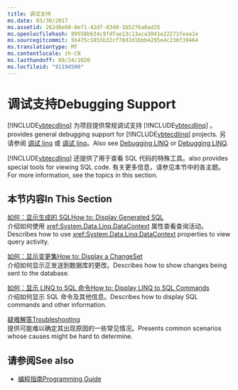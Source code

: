 ```yaml
---
title: 调试支持
ms.date: 03/30/2017
ms.assetid: 262d8e60-8e71-42d7-8340-1b5276a0ad35
ms.openlocfilehash: 89558b634c9fdfae13c13aca3041e22271feaa1e
ms.sourcegitcommit: 5b475c1855b32cf78d2d1bbb4295e4c236f39464
ms.translationtype: MT
ms.contentlocale: zh-CN
ms.lasthandoff: 09/24/2020
ms.locfileid: "91194500"
---
```

# <a name="debugging-support"></a><span data-ttu-id="0a352-102">调试支持</span><span class="sxs-lookup"><span data-stu-id="0a352-102">Debugging Support</span></span>

[!INCLUDE[vbtecdlinq](../../../../../../includes/vbtecdlinq-md.md)] <span data-ttu-id="0a352-103">为项目提供常规调试支持 [!INCLUDE[vbtecdlinq](../../../../../../includes/vbtecdlinq-md.md)] 。</span><span class="sxs-lookup"><span data-stu-id="0a352-103">provides general debugging support for [!INCLUDE[vbtecdlinq](../../../../../../includes/vbtecdlinq-md.md)] projects.</span></span>  <span data-ttu-id="0a352-104">另请参阅 [调试 linq](/visualstudio/debugger/debugging-linq) 或 [调试 linq](/visualstudio/debugger/debugging-linq)。</span><span class="sxs-lookup"><span data-stu-id="0a352-104">Also see [Debugging LINQ](/visualstudio/debugger/debugging-linq) or [Debugging LINQ](/visualstudio/debugger/debugging-linq).</span></span>  
  
 [!INCLUDE[vbtecdlinq](../../../../../../includes/vbtecdlinq-md.md)] <span data-ttu-id="0a352-105">还提供了用于查看 SQL 代码的特殊工具。</span><span class="sxs-lookup"><span data-stu-id="0a352-105">also provides special tools for viewing SQL code.</span></span> <span data-ttu-id="0a352-106">有关更多信息，请参见本节中的各主题。</span><span class="sxs-lookup"><span data-stu-id="0a352-106">For more information, see the topics in this section.</span></span>  
  
## <a name="in-this-section"></a><span data-ttu-id="0a352-107">本节内容</span><span class="sxs-lookup"><span data-stu-id="0a352-107">In This Section</span></span>  

 [<span data-ttu-id="0a352-108">如何：显示生成的 SQL</span><span class="sxs-lookup"><span data-stu-id="0a352-108">How to: Display Generated SQL</span></span>](how-to-display-generated-sql.md)  
 <span data-ttu-id="0a352-109">介绍如何使用 <xref:System.Data.Linq.DataContext> 属性查看查询活动。</span><span class="sxs-lookup"><span data-stu-id="0a352-109">Describes how to use <xref:System.Data.Linq.DataContext> properties to view query activity.</span></span>  
  
 [<span data-ttu-id="0a352-110">如何：显示变更集</span><span class="sxs-lookup"><span data-stu-id="0a352-110">How to: Display a ChangeSet</span></span>](how-to-display-a-changeset.md)  
 <span data-ttu-id="0a352-111">介绍如何显示正发送到数据库的更改。</span><span class="sxs-lookup"><span data-stu-id="0a352-111">Describes how to show changes being sent to the database.</span></span>  
  
 [<span data-ttu-id="0a352-112">如何：显示 LINQ to SQL 命令</span><span class="sxs-lookup"><span data-stu-id="0a352-112">How to: Display LINQ to SQL Commands</span></span>](how-to-display-linq-to-sql-commands.md)  
 <span data-ttu-id="0a352-113">介绍如何显示 SQL 命令及其他信息。</span><span class="sxs-lookup"><span data-stu-id="0a352-113">Describes how to display SQL commands and other information.</span></span>  
  
 [<span data-ttu-id="0a352-114">疑难解答</span><span class="sxs-lookup"><span data-stu-id="0a352-114">Troubleshooting</span></span>](troubleshooting.md)  
 <span data-ttu-id="0a352-115">提供可能难以确定其出现原因的一些常见情况。</span><span class="sxs-lookup"><span data-stu-id="0a352-115">Presents common scenarios whose causes might be hard to determine.</span></span>  
  
## <a name="see-also"></a><span data-ttu-id="0a352-116">请参阅</span><span class="sxs-lookup"><span data-stu-id="0a352-116">See also</span></span>

- [<span data-ttu-id="0a352-117">编程指南</span><span class="sxs-lookup"><span data-stu-id="0a352-117">Programming Guide</span></span>](programming-guide.md)
